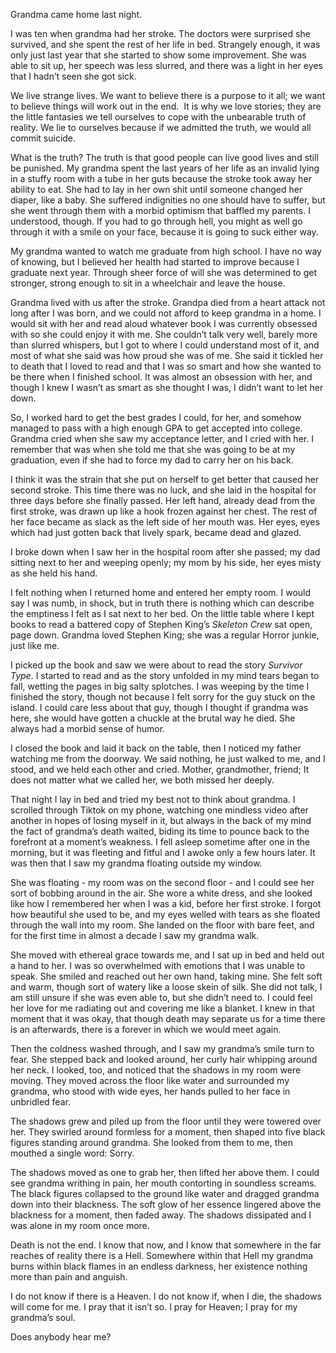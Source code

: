 Grandma came home last night.

I was ten when grandma had her stroke. The doctors were surprised she survived, and she spent the rest of her life in bed. Strangely enough, it was only just last year that she started to show some improvement. She was able to sit up, her speech was less slurred, and there was a light in her eyes that I hadn’t seen she got sick.

We live strange lives. We want to believe there is a purpose to it all; we want to believe things will work out in the end.  It is why we love stories; they are the little fantasies we tell ourselves to cope with the unbearable truth of reality. We lie to ourselves because if we admitted the truth, we would all commit suicide.

What is the truth? The truth is that good people can live good lives and still be punished. My grandma spent the last years of her life as an invalid lying in a stuffy room with a tube in her guts because the stroke took away her ability to eat. She had to lay in her own shit until someone changed her diaper, like a baby. She suffered indignities no one should have to suffer, but she went through them with a morbid optimism that baffled my parents. I understood, though. If you had to go through hell, you might as well go through it with a smile on your face, because it is going to suck either way.

My grandma wanted to watch me graduate from high school. I have no way of knowing, but I believed her health had started to improve because I graduate next year. Through sheer force of will she was determined to get stronger, strong enough to sit in a wheelchair and leave the house.

Grandma lived with us after the stroke. Grandpa died from a heart attack not long after I was born, and we could not afford to keep grandma in a home. I would sit with her and read aloud whatever book I was currently obsessed with so she could enjoy it with me. She couldn’t talk very well, barely more than slurred whispers, but I got to where I could understand most of it, and most of what she said was how proud she was of me. She said it tickled her to death that I loved to read and that I was so smart and how she wanted to be there when I finished school. It was almost an obsession with her, and though I knew I wasn’t as smart as she thought I was, I didn’t want to let her down.

So, I worked hard to get the best grades I could, for her, and somehow managed to pass with a high enough GPA to get accepted into college. Grandma cried when she saw my acceptance letter, and I cried with her. I remember that was when she told me that she was going to be at my graduation, even if she had to force my dad to carry her on his back.

I think it was the strain that she put on herself to get better that caused her second stroke. This time there was no luck, and she laid in the hospital for three days before she finally passed. Her left hand, already dead from the first stroke, was drawn up like a hook frozen against her chest. The rest of her face became as slack as the left side of her mouth was. Her eyes, eyes which had just gotten back that lively spark, became dead and glazed.

I broke down when I saw her in the hospital room after she passed; my dad sitting next to her and weeping openly; my mom by his side, her eyes misty as she held his hand.

I felt nothing when I returned home and entered her empty room. I would say I was numb, in shock, but in truth there is nothing which can describe the emptiness I felt as I sat next to her bed. On the little table where I kept books to read a battered copy of Stephen King’s *Skeleton Crew* sat open, page down. Grandma loved Stephen King; she was a regular Horror junkie, just like me.

I picked up the book and saw we were about to read the story *Survivor Type*. I started to read and as the story unfolded in my mind tears began to fall, wetting the pages in big salty splotches. I was weeping by the time I finished the story, though not because I felt sorry for the guy stuck on the island. I could care less about that guy, though I thought if grandma was here, she would have gotten a chuckle at the brutal way he died. She always had a morbid sense of humor.

I closed the book and laid it back on the table, then I noticed my father watching me from the doorway. We said nothing, he just walked to me, and I stood, and we held each other and cried. Mother, grandmother, friend; It does not matter what we called her, we both missed her deeply.

That night I lay in bed and tried my best not to think about grandma. I scrolled through Tiktok on my phone, watching one mindless video after another in hopes of losing myself in it, but always in the back of my mind the fact of grandma’s death waited, biding its time to pounce back to the forefront at a moment’s weakness. I fell asleep sometime after one in the morning, but it was fleeting and fitful and I awoke only a few hours later. It was then that I saw my grandma floating outside my window.

She was floating - my room was on the second floor - and I could see her sort of bobbing around in the air. She wore a white dress, and she looked like how I remembered her when I was a kid, before her first stroke. I forgot how beautiful she used to be, and my eyes welled with tears as she floated through the wall into my room. She landed on the floor with bare feet, and for the first time in almost a decade I saw my grandma walk.

She moved with ethereal grace towards me, and I sat up in bed and held out a hand to her. I was so overwhelmed with emotions that I was unable to speak. She smiled and reached out her own hand, taking mine. She felt soft and warm, though sort of watery like a loose skein of silk. She did not talk, I am still unsure if she was even able to, but she didn’t need to. I could feel her love for me radiating out and covering me like a blanket. I knew in that moment that it was okay, that though death may separate us for a time there is an afterwards, there is a forever in which we would meet again.

Then the coldness washed through, and I saw my grandma’s smile turn to fear. She stepped back and looked around, her curly hair whipping around her neck. I looked, too, and noticed that the shadows in my room were moving. They moved across the floor like water and surrounded my grandma, who stood with wide eyes, her hands pulled to her face in unbridled fear.

The shadows grew and piled up from the floor until they were towered over her. They swirled around formless for a moment, then shaped into five black figures standing around grandma. She looked from them to me, then mouthed a single word: Sorry.

The shadows moved as one to grab her, then lifted her above them. I could see grandma writhing in pain, her mouth contorting in soundless screams. The black figures collapsed to the ground like water and dragged grandma down into their blackness. The soft glow of her essence lingered above the blackness for a moment, then faded away. The shadows dissipated and I was alone in my room once more.

Death is not the end. I know that now, and I know that somewhere in the far reaches of reality there is a Hell. Somewhere within that Hell my grandma burns within black flames in an endless darkness, her existence nothing more than pain and anguish.

I do not know if there is a Heaven. I do not know if, when I die, the shadows will come for me. I pray that it isn’t so. I pray for Heaven; I pray for my grandma’s soul.

Does anybody hear me?